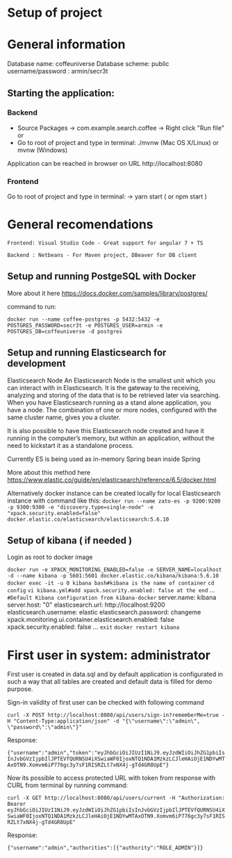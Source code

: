 # Setup of project

# General information

Database name: coffeuniverse
Database scheme: public
username/password : armin/secr3t

## Starting the application:

### Backend 
- Source Packages -> com.example.search.coffee -> Right click "Run file" or 
- Go to root of project and type in terminal: ./mvnw (Mac OS X/Linux) or mvnw (Windows)

Application can be reached in browser on URL http://localhost:8080

### Frontend
Go to root of project and type in terminal: -> yarn start ( or npm start )

# General recomendations

	Frontend: Visual Studio Code - Great support for angular 7 + TS

	Backend : Netbeans - For Maven project, DBeaver for DB client

## Setup and running PostgeSQL with Docker
More about it here
https://docs.docker.com/samples/library/postgres/

command to run:

`docker run --name coffee-postgres -p 5432:5432 -e POSTGRES_PASSWORD=secr3t -e POSTGRES_USER=armin -e POSTGRES_DB=coffeuniverse -d postgres`

## Setup and running Elasticsearch for development

Elasticsearch Node
An Elasticsearch Node is the smallest unit which you can interact with in Elasticsearch. 
It is the gateway to the receiving, analyzing and storing of the data that is to be retrieved later via searching.
When you have Elasticsearch running as a stand alone application, you have a node.
The combination of one or more nodes, configured with the same cluster name, gives you a cluster.

It is also possible to have this Elasticsearch node created and have it running in the computer’s memory, but within an application, without the need to kickstart it as a standalone process.

Currently ES is being used as in-memory Spring bean inside Spring

More about this method here https://www.elastic.co/guide/en/elasticsearch/reference/6.5/docker.html


Alternatively docker instance can be created locally for local Elasticsearch instance with command like this:
`docker run --name zato-es -p 9200:9200 -p 9300:9300 -e "discovery.type=single-node" -e "xpack.security.enabled=false" docker.elastic.co/elasticsearch/elasticsearch:5.6.10`

## Setup of kibana ( if needed )
Login as root to docker image

`docker run -e XPACK_MONITORING_ENABLED=false -e SERVER_NAME=localhost -d --name kibana -p 5601:5601 docker.elastic.co/kibana/kibana:5.6.10`
`docker exec -it -u 0 kibana bash#kibana is the name of container`
`cd  config`
`vi kibana.yml#add xpack.security.enabled: false at the end`
...
`#Default Kibana configuration from kibana-docker`
server.name: kibana
server.host: "0"
elasticsearch.url: http://localhost:9200
elasticsearch.username: elastic
elasticsearch.password: changeme
xpack.monitoring.ui.container.elasticsearch.enabled: false
xpack.security.enabled: false
...
`exit`
`docker restart kibana`

# First user in system: administrator

First user is created in data.sql and by default application is configurated in such a way that all tables are created and default data is filled for demo purpose. 

Sign-in validity of first user can be checked with following command

`curl -X POST http://localhost:8080/api/users/sign-in?rememberMe=true -H "Content-Type:application/json" -d "{\"username\":\"admin\", \"password\":\"admin\"}"`
 
Response:

`{"username":"admin","token":"eyJhbGciOiJIUzI1NiJ9.eyJzdWIiOiJhZG1pbiIsInJvbGVzIjpbIlJPTEVfQURNSU4iXSwiaWF0IjoxNTQ1NDA1MzkzLCJleHAiOjE1NDYwMTAxOTN9.Xomvm6iP776gc3y7sF1RISRZLt7xNX4j-gTd4GR8UpE"}`

Now its possible to access protected URL with token from response with CURL from terminal by running command:

`curl -X GET http://localhost:8080/api/users/current -H "Authorization: Bearer eyJhbGciOiJIUzI1NiJ9.eyJzdWIiOiJhZG1pbiIsInJvbGVzIjpbIlJPTEVfQURNSU4iXSwiaWF0IjoxNTQ1NDA1MzkzLCJleHAiOjE1NDYwMTAxOTN9.Xomvm6iP776gc3y7sF1RISRZLt7xNX4j-gTd4GR8UpE"`

Response:

`{"username":"admin","authorities":[{"authority":"ROLE_ADMIN"}]}`
